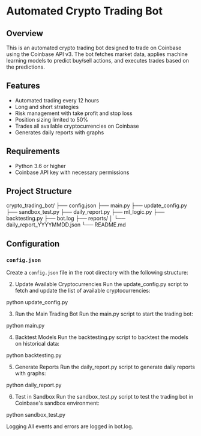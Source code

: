 # Automated Crypto Trading Bot

## Overview
This is an automated crypto trading bot designed to trade on Coinbase using the Coinbase API v3. The bot fetches market data, applies machine learning models to predict buy/sell actions, and executes trades based on the predictions.

## Features
- Automated trading every 12 hours
- Long and short strategies
- Risk management with take profit and stop loss
- Position sizing limited to 50%
- Trades all available cryptocurrencies on Coinbase
- Generates daily reports with graphs

## Requirements
- Python 3.6 or higher
- Coinbase API key with necessary permissions

## Project Structure
crypto_trading_bot/
├── config.json
├── main.py
├── update_config.py
├── sandbox_test.py
├── daily_report.py
├── ml_logic.py
├── backtesting.py
├── bot.log
├── reports/
│ └── daily_report_YYYYMMDD.json
└── README.md


## Configuration

### `config.json`
Create a `config.json` file in the root directory with the following structure:

2. Update Available Cryptocurrencies
Run the update_config.py script to fetch and update the list of available cryptocurrencies:

python update_config.py

3. Run the Main Trading Bot
Run the main.py script to start the trading bot:

python main.py

4. Backtest Models
Run the backtesting.py script to backtest the models on historical data:

python backtesting.py

5. Generate Reports
Run the daily_report.py script to generate daily reports with graphs:

python daily_report.py

6. Test in Sandbox
Run the sandbox_test.py script to test the trading bot in Coinbase's sandbox environment:

python sandbox_test.py

Logging
All events and errors are logged in bot.log.